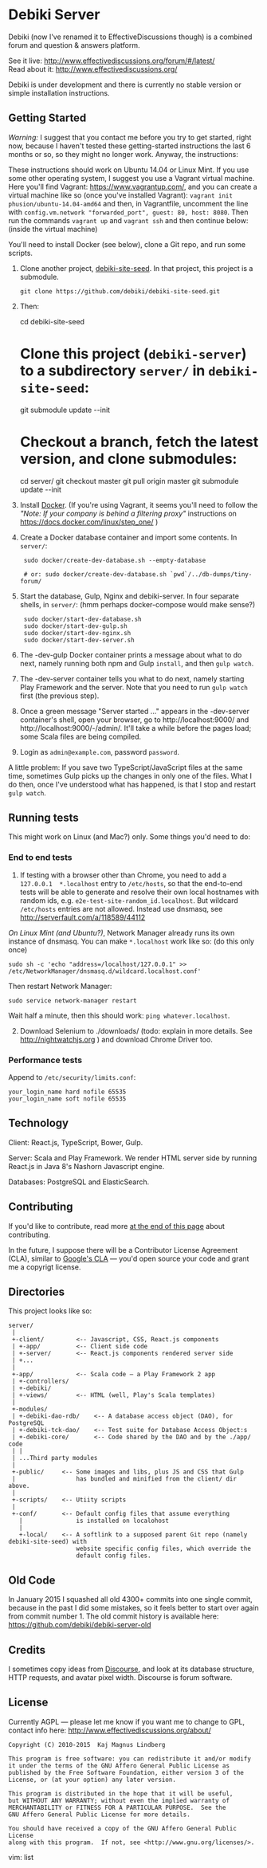 Debiki Server
=============================

Debiki (now I've renamed it to EffectiveDiscussions though) is a
combined forum and question & answers platform.

See it live: http://www.effectivediscussions.org/forum/#/latest/  
Read about it: http://www.effectivediscussions.org/

Debiki is under development and there is currently no stable version or simple
installation instructions.


Getting Started
-----------------------------

*Warning:* I suggest that you contact me before you try to get started, right now, because I
haven't tested these getting-started instructions the last 6 months or so, so
they might no longer work.  Anyway, the instructions:

These instructions should work on Ubuntu 14.04 or Linux Mint. If you use some other
operating system, I suggest you use a Vagrant virtual machine. Here you'll find Vagrant:
https://www.vagrantup.com/, and you can create a virtual machine like so (once you've
installed Vagrant): `vagrant init phusion/ubuntu-14.04-amd64` and then, in Vagrantfile,
uncomment the line with `config.vm.network "forwarded_port", guest: 80, host: 8080`. Then run the
commands `vagrant up` and `vagrant ssh` and then continue below: (inside the virtual machine)

You'll need to install Docker (see below), clone a Git repo, and run some scripts.

1. Clone another project, [debiki-site-seed](https://github.com/debiki/debiki-site-seed). In that project, this project is a submodule.

    `git clone https://github.com/debiki/debiki-site-seed.git`

2. Then:

    cd debiki-site-seed
    # Clone this project (`debiki-server`) to a subdirectory `server/` in `debiki-site-seed`:
    git submodule update --init
    # Checkout a branch, fetch the latest version, and clone submodules:
    cd server/
    git checkout master
    git pull origin master
    git submodule update --init

4. Install [Docker](https://www.docker.com/). (If you're using Vagrant, it seems you'll
    need to follow the _"Note: If your company is behind a filtering proxy"_ instructions
    on https://docs.docker.com/linux/step_one/ )

5. Create a Docker database container and import some contents. In `server/`:

        sudo docker/create-dev-database.sh --empty-database

        # or: sudo docker/create-dev-database.sh `pwd`/../db-dumps/tiny-forum/


6. Start the database, Gulp, Nginx and debiki-server. In four separate shells, in `server/`:
    (hmm perhaps docker-compose would make sense?)

        sudo docker/start-dev-database.sh
        sudo docker/start-dev-gulp.sh
        sudo docker/start-dev-nginx.sh
        sudo docker/start-dev-server.sh

7. The -dev-gulp Docker container prints a message about what to do
   next, namely running both npm and Gulp `install`, and then `gulp watch`.

8. The -dev-server container tells you what to do next, namely starting Play
   Framework and the server. Note that you need to run `gulp watch` first (the
   previous step).

9. Once a green message "Server started ..." appears in the -dev-server
   container's shell, open your browser, go to http://localhost:9000/ and
   http://localhost:9000/-/admin/. It'll take a while before the pages load;
   some Scala files are being compiled.

10. Login as `admin@example.com`, password `password`.


A little problem: If you save two TypeScript/JavaScript files at the same time,
sometimes Gulp picks up the changes in only one of the files. What I do then,
once I've understood what has happened, is that I stop and restart `gulp
watch`.


Running tests
-----------------------------

This might work on Linux (and Mac?) only. Some things you'd need to do:

### End to end tests

1) If testing with a browser other than Chrome,
you need to add a `127.0.0.1  *.localhost` entry to `/etc/hosts`,
so that the end-to-end tests will be able to generate and resolve their own
local hostnames with random ids, e.g.  `e2e-test-site-random_id.localhost`. But
wildcard `/etc/hosts` entries are not allowed. Instead use dnsmasq, see
http://serverfault.com/a/118589/44112

*On Linux Mint (and Ubuntu?)*, Network Manager already runs its own instance of
dnsmasq. You can make `*.localhost` work like so: (do this only once)

    sudo sh -c 'echo "address=/localhost/127.0.0.1" >> /etc/NetworkManager/dnsmasq.d/wildcard.localhost.conf'

Then restart Network Manager:

    sudo service network-manager restart

Wait half a minute, then this should work: `ping whatever.localhost`.

2) Download Selenium to ./downloads/  (todo: explain in more details. See http://nightwatchjs.org )
and download Chrome Driver too.


### Performance tests

Append to `/etc/security/limits.conf`:

    your_login_name hard nofile 65535
    your_login_name soft nofile 65535


Technology
-----------------------------

Client: React.js, TypeScript, Bower, Gulp.

Server: Scala and Play Framework. We render HTML server side by running
React.js in Java 8's Nashorn Javascript engine.

Databases: PostgreSQL and ElasticSearch.


Contributing
-----------------------------

If you'd like to contribute, read more
[at the end of this page](http://www.effectivediscussions.org/-81n25/source-code) about contributing.

In the future, I suppose there will be a Contributor License Agreement (CLA), similar to
[Google's CLA](https://developers.google.com/open-source/cla/individual) — you'd open
source your code and grant me a copyrigt license.


Directories
-----------------------------

This project looks like so:


    server/
     |
     +-client/         <-- Javascript, CSS, React.js components
     | +-app/          <-- Client side code
     | +-server/       <-- React.js components rendered server side
     | +...
     |
     +-app/            <-- Scala code — a Play Framework 2 app
     | +-controllers/
     | +-debiki/
     | +-views/        <-- HTML (well, Play's Scala templates)
     |
     +-modules/
     | +-debiki-dao-rdb/    <-- A database access object (DAO), for PostgreSQL
     | +-debiki-tck-dao/    <-- Test suite for Database Access Object:s
     | +-debiki-core/       <-- Code shared by the DAO and by the ./app/ code
     | |
     | ...Third party modules
     |
     +-public/     <-- Some images and libs, plus JS and CSS that Gulp
     |                 has bundled and minified from the client/ dir above.
     |
     +-scripts/    <-- Utiity scripts
     |
     +-conf/       <-- Default config files that assume everything
       |               is installed on localohost
       |
       +-local/    <-- A softlink to a supposed parent Git repo (namely debiki-site-seed) with
                       website specific config files, which override the
                       default config files.

Old Code
-----------------------------

In January 2015 I squashed all old 4300+ commits into one single commit,
because in the past I did some mistakes, so it feels better to start over again
from commit number 1. The old commit history is available here:
https://github.com/debiki/debiki-server-old


Credits
-----------------------------

I sometimes copy ideas from [Discourse](http://www.discourse.org/), and look at
its database structure, HTTP requests, and avatar pixel width. Discourse is
forum software.


License
-----------------------------

Currently AGPL — please let me know if you want me to change to GPL, contact info here: http://www.effectivediscussions.org/about/


    Copyright (C) 2010-2015  Kaj Magnus Lindberg

    This program is free software: you can redistribute it and/or modify
    it under the terms of the GNU Affero General Public License as
    published by the Free Software Foundation, either version 3 of the
    License, or (at your option) any later version.

    This program is distributed in the hope that it will be useful,
    but WITHOUT ANY WARRANTY; without even the implied warranty of
    MERCHANTABILITY or FITNESS FOR A PARTICULAR PURPOSE.  See the
    GNU Affero General Public License for more details.

    You should have received a copy of the GNU Affero General Public License
    along with this program.  If not, see <http://www.gnu.org/licenses/>.


vim: list

